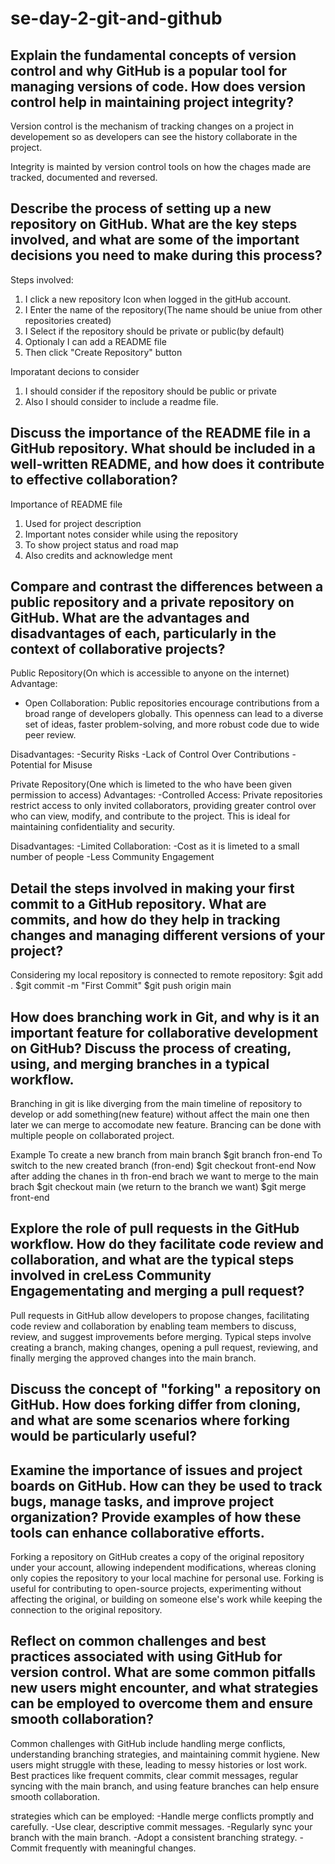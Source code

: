 # se-day-2-git-and-github
## Explain the fundamental concepts of version control and why GitHub is a popular tool for managing versions of code. How does version control help in maintaining project integrity?
Version control is the mechanism of tracking changes on a project in developement so as  developers can see the history collaborate in the project.

Integrity is mainted by version control tools on how the chages made are tracked, documented and reversed.

## Describe the process of setting up a new repository on GitHub. What are the key steps involved, and what are some of the important decisions you need to make during this process?
Steps involved:
1. I click a new repository Icon when logged in the gitHub account.
2. I Enter the name of the repository(The name should be uniue from other repositories created)
3. I Select if the repository should be private or public(by default)
4. Optionaly I can add a README file
5. Then click "Create Repository" button

Imporatant decions to consider
1. I should consider if the  repository should be public or private
2. Also I should consider to include a readme file.

## Discuss the importance of the README file in a GitHub repository. What should be included in a well-written README, and how does it contribute to effective collaboration?
Importance of README file
1. Used for project description
2. Important notes consider while using the repository
3. To show project status and road map
4. Also credits and acknowledge ment

## Compare and contrast the differences between a public repository and a private repository on GitHub. What are the advantages and disadvantages of each, particularly in the context of collaborative projects?

Public Repository(On which is accessible to anyone on the internet)
Advantage:
 - Open Collaboration: Public repositories encourage contributions from a broad range of developers globally. This openness can lead to a diverse set of ideas, faster problem-solving, and more robust code due to wide peer review.

Disadvantages:
 -Security Risks
 -Lack of Control Over Contributions
 -Potential for Misuse


Private Repository(One which is limeted to the who have been given permission to access)
Advantages:
 -Controlled Access: Private repositories restrict access to only invited collaborators, providing greater control over who can view, modify, and contribute to the project. This is ideal for maintaining confidentiality and security.

Disadvantages:
 -Limited Collaboration:
 -Cost as it is limeted to a small number of people
 -Less Community Engagement

## Detail the steps involved in making your first commit to a GitHub repository. What are commits, and how do they help in tracking changes and managing different versions of your project?
Considering my local repository is connected to remote repository:
$git add .
$git commit -m "First Commit"
$git push origin main


## How does branching work in Git, and why is it an important feature for collaborative development on GitHub? Discuss the process of creating, using, and merging branches in a typical workflow.
Branching in git is like diverging from the main timeline of repository to develop or add something(new feature) without affect the main one then later we can merge to accomodate new feature. Brancing can be done with multiple people on collaborated project.

Example To create a new branch from main branch
  $git branch fron-end
To switch to the new created branch (fron-end)
  $git checkout front-end
  Now after adding the chanes in th fron-end brach we want to merge to the main brach
  $git checkout main (we return to the branch we want)
  $git merge front-end

## Explore the role of pull requests in the GitHub workflow. How do they facilitate code review and collaboration, and what are the typical steps involved in creLess Community Engagementating and merging a pull request?

Pull requests in GitHub allow developers to propose changes, facilitating code review and collaboration by enabling team members to discuss, review, and suggest improvements before merging. Typical steps involve creating a branch, making changes, opening a pull request, reviewing, and finally merging the approved changes into the main branch.

## Discuss the concept of "forking" a repository on GitHub. How does forking differ from cloning, and what are some scenarios where forking would be particularly useful?

## Examine the importance of issues and project boards on GitHub. How can they be used to track bugs, manage tasks, and improve project organization? Provide examples of how these tools can enhance collaborative efforts.

Forking a repository on GitHub creates a copy of the original repository under your account, allowing independent modifications, whereas cloning only copies the repository to your local machine for personal use. Forking is useful for contributing to open-source projects, experimenting without affecting the original, or building on someone else's work while keeping the connection to the original repository.

## Reflect on common challenges and best practices associated with using GitHub for version control. What are some common pitfalls new users might encounter, and what strategies can be employed to overcome them and ensure smooth collaboration?

Common challenges with GitHub include handling merge conflicts, understanding branching strategies, and maintaining commit hygiene. New users might struggle with these, leading to messy histories or lost work. Best practices like frequent commits, clear commit messages, regular syncing with the main branch, and using feature branches can help ensure smooth collaboration.

strategies which  can be employed:
  -Handle merge conflicts promptly and carefully.
  -Use clear, descriptive commit messages.
  -Regularly sync your branch with the main branch.
  -Adopt a consistent branching strategy.
  -Commit frequently with meaningful changes.
